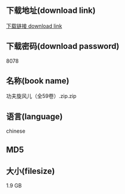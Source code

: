 ## 下载地址(download link)
[下载链接 download link](https://voluble-croquembouche-d321dc.netlify.app/?s=%E5%8A%9F%E5%A4%AB%E6%97%8B%E9%A3%8E%E5%84%BF%EF%BC%88%E5%85%A859%E5%8D%B7%EF%BC%89.zip)

## 下载密码(download password)
8078

## 名称(book name)
功夫旋风儿（全59卷）.zip.zip

## 语言(language)
chinese

## MD5


## 大小(filesize)
1.9 GB

